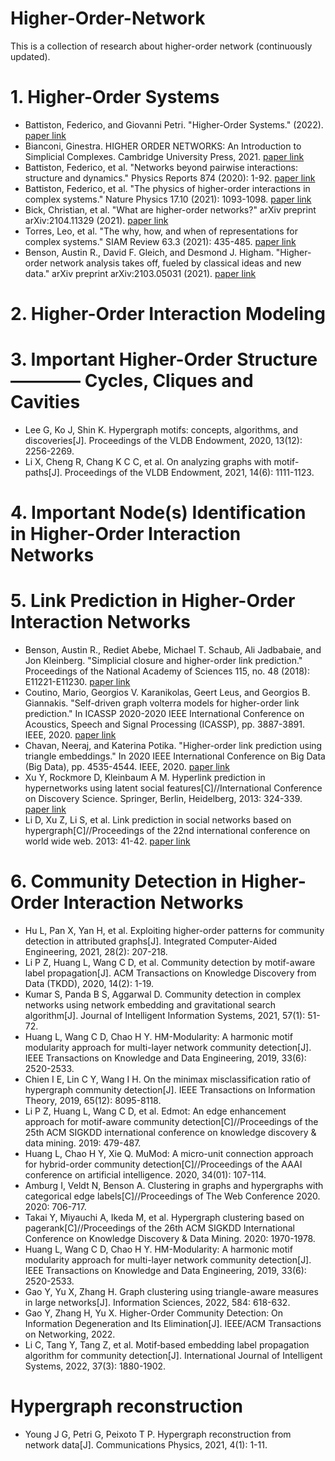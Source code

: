 # Higher-Order-Network

This is a collection of research about higher-order network (continuously updated).

# 1. Higher-Order Systems
- Battiston, Federico, and Giovanni Petri. "Higher-Order Systems." (2022). [paper link](https://link.springer.com/book/10.1007/978-3-030-91374-8?utm_medium=referral&utm_source=google_books&utm_campaign=3_pier05_buy_print&utm_content=en_08082017)
- Bianconi, Ginestra. HIGHER ORDER NETWORKS: An Introduction to Simplicial Complexes. Cambridge University Press, 2021. [paper link](https://www.cambridge.org/cn/academic/subjects/physics/statistical-physics/higher-order-networks?format=PB)
- Battiston, Federico, et al. "Networks beyond pairwise interactions: structure and dynamics." Physics Reports 874 (2020): 1-92. [paper link](https://www.sciencedirect.com/science/article/pii/S0370157320302489)
- Battiston, Federico, et al. "The physics of higher-order interactions in complex systems." Nature Physics 17.10 (2021): 1093-1098. [paper link](https://arxiv.org/abs/2110.06023)
- Bick, Christian, et al. "What are higher-order networks?" arXiv preprint arXiv:2104.11329 (2021). [paper link](https://arxiv.org/abs/2104.11329)
- Torres, Leo, et al. "The why, how, and when of representations for complex systems." SIAM Review 63.3 (2021): 435-485. [paper link](https://arxiv.org/abs/2006.02870)
- Benson, Austin R., David F. Gleich, and Desmond J. Higham. "Higher-order network analysis takes off, fueled by classical ideas and new data." arXiv preprint arXiv:2103.05031 (2021). [paper link](https://arxiv.org/abs/2103.05031)

# 2. Higher-Order Interaction Modeling

# 3. Important Higher-Order Structure———— Cycles, Cliques and Cavities
- Lee G, Ko J, Shin K. Hypergraph motifs: concepts, algorithms, and discoveries[J]. Proceedings of the VLDB Endowment, 2020, 13(12): 2256-2269.
- Li X, Cheng R, Chang K C C, et al. On analyzing graphs with motif-paths[J]. Proceedings of the VLDB Endowment, 2021, 14(6): 1111-1123.

# 4. Important Node(s) Identification in Higher-Order Interaction Networks

# 5. Link Prediction in Higher-Order Interaction Networks
- Benson, Austin R., Rediet Abebe, Michael T. Schaub, Ali Jadbabaie, and Jon Kleinberg. "Simplicial closure and higher-order link prediction." Proceedings of the National Academy of Sciences 115, no. 48 (2018): E11221-E11230. [paper link](https://www.pnas.org/doi/pdf/10.1073/pnas.1800683115)
- Coutino, Mario, Georgios V. Karanikolas, Geert Leus, and Georgios B. Giannakis. "Self-driven graph volterra models for higher-order link prediction." In ICASSP 2020-2020 IEEE International Conference on Acoustics, Speech and Signal Processing (ICASSP), pp. 3887-3891. IEEE, 2020. [paper link](https://par.nsf.gov/servlets/purl/10182213)
- Chavan, Neeraj, and Katerina Potika. "Higher-order link prediction using triangle embeddings." In 2020 IEEE International Conference on Big Data (Big Data), pp. 4535-4544. IEEE, 2020. [paper link](https://sci-hub.ru/10.1109/bigdata50022.2020.9377750)
- Xu Y, Rockmore D, Kleinbaum A M. Hyperlink prediction in hypernetworks using latent social features[C]//International Conference on Discovery Science. Springer, Berlin, Heidelberg, 2013: 324-339. [paper link](https://faculty.tuck.dartmouth.edu/images/uploads/faculty/adam-kleinbaum/HyperlinkPrediction.pdf)
- Li D, Xu Z, Li S, et al. Link prediction in social networks based on hypergraph[C]//Proceedings of the 22nd international conference on world wide web. 2013: 41-42. [paper link](http://telemedicina.unifesp.br/pub/Events/2013-05%20-%20WWW2013/www2013/www2013.org/companion/p41.pdf)

# 6. Community Detection in Higher-Order Interaction Networks
- Hu L, Pan X, Yan H, et al. Exploiting higher-order patterns for community detection in attributed graphs[J]. Integrated Computer-Aided Engineering, 2021, 28(2): 207-218.
- Li P Z, Huang L, Wang C D, et al. Community detection by motif-aware label propagation[J]. ACM Transactions on Knowledge Discovery from Data (TKDD), 2020, 14(2): 1-19.
- Kumar S, Panda B S, Aggarwal D. Community detection in complex networks using network embedding and gravitational search algorithm[J]. Journal of Intelligent Information Systems, 2021, 57(1): 51-72.
- Huang L, Wang C D, Chao H Y. HM-Modularity: A harmonic motif modularity approach for multi-layer network community detection[J]. IEEE Transactions on Knowledge and Data Engineering, 2019, 33(6): 2520-2533.
- Chien I E, Lin C Y, Wang I H. On the minimax misclassification ratio of hypergraph community detection[J]. IEEE Transactions on Information Theory, 2019, 65(12): 8095-8118.
- Li P Z, Huang L, Wang C D, et al. Edmot: An edge enhancement approach for motif-aware community detection[C]//Proceedings of the 25th ACM SIGKDD international conference on knowledge discovery & data mining. 2019: 479-487.
- Huang L, Chao H Y, Xie Q. MuMod: A micro-unit connection approach for hybrid-order community detection[C]//Proceedings of the AAAI conference on artificial intelligence. 2020, 34(01): 107-114.
- Amburg I, Veldt N, Benson A. Clustering in graphs and hypergraphs with categorical edge labels[C]//Proceedings of The Web Conference 2020. 2020: 706-717.
- Takai Y, Miyauchi A, Ikeda M, et al. Hypergraph clustering based on pagerank[C]//Proceedings of the 26th ACM SIGKDD International Conference on Knowledge Discovery & Data Mining. 2020: 1970-1978.
- Huang L, Wang C D, Chao H Y. HM-Modularity: A harmonic motif modularity approach for multi-layer network community detection[J]. IEEE Transactions on Knowledge and Data Engineering, 2019, 33(6): 2520-2533.
- Gao Y, Yu X, Zhang H. Graph clustering using triangle-aware measures in large networks[J]. Information Sciences, 2022, 584: 618-632.
- Gao Y, Zhang H, Yu X. Higher-Order Community Detection: On Information Degeneration and Its Elimination[J]. IEEE/ACM Transactions on Networking, 2022.
- Li C, Tang Y, Tang Z, et al. Motif‐based embedding label propagation algorithm for community detection[J]. International Journal of Intelligent Systems, 2022, 37(3): 1880-1902.

# Hypergraph reconstruction
- Young J G, Petri G, Peixoto T P. Hypergraph reconstruction from network data[J]. Communications Physics, 2021, 4(1): 1-11.
